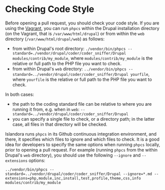 
# Checking Code Style

Before opening a pull request, you should check your code style. If you are using the [Vagrant](https://github.com/Islandora-Devops/claw-playbook), you can run `phpcs` within the Drupal installation directory (on the Vagrant, that is `/var/www/html/drupal`) or from within the `web` directory (`/var/www/html/drupal/web`) as follows:

* from within Drupal's root directory: `./vendor/bin/phpcs --standard=./vendor/drupal/coder/coder_sniffer/Drupal modules/contrib/my_module`, where `modules/contrib/my_module` is the relative or full path to the PHP file you want to check.
* from within Drupal's `web` directory: `../vendor/bin/phpcs --standard=../vendor/drupal/coder/coder_sniffer/Drupal yourfile`, where `yourfile` is the relative or full path to the PHP file you want to check.

In both cases:

* the path to the coding standard file can be relative to where you are running it from, e.g. when in `web`: `--standard=../vendor/drupal/coder/coder_sniffer/Drupal`
* you can specify a single file to check, or a directory path; in the latter case, all files in that directory will be checked.

Islandora runs `phpcs` in its Github continuous integration environment, and there, it specifies which files to ignore and which files to check. It is a good idea for developers to specify the same options when running `phpcs` locally, prior to opening a pull request. For example (running `phpcs` from the within Drupal's `web` directory), you should use the following `--ignore` and `--extensions` options:

`../vendor/bin/phpcs --standard=../vendor/drupal/coder/coder_sniffer/Drupal --ignore=*.md --extensions=php,module,inc,install,test,profile,theme,css,info modules/contrib/my_module`
